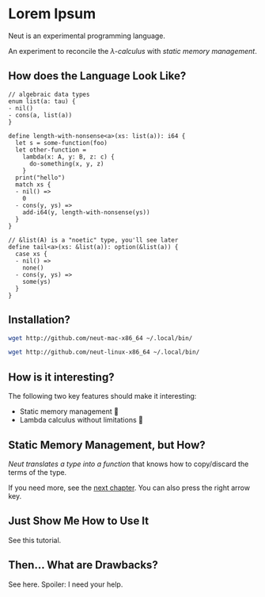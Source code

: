 # Lorem Ipsum

Neut is an experimental programming language.

An experiment to reconcile the *λ-calculus* with *static memory management*.

## How does the Language Look Like?

```neut
// algebraic data types
enum list(a: tau) {
- nil()
- cons(a, list(a))
}

define length-with-nonsense<a>(xs: list(a)): i64 {
  let s = some-function(foo)
  let other-function =
    lambda(x: A, y: B, z: c) {
      do-something(x, y, z)
    }
  print("hello")
  match xs {
  - nil() =>
    0
  - cons(y, ys) =>
    add-i64(y, length-with-nonsense(ys))
  }
}

// &list(A) is a "noetic" type, you'll see later
define tail<a>(xs: &list(a)): option(&list(a)) {
  case xs {
  - nil() =>
    none()
  - cons(y, ys) =>
    some(ys)
  }
}
```

## Installation?

```sh
wget http://github.com/neut-mac-x86_64 ~/.local/bin/
```

```sh
wget http://github.com/neut-linux-x86_64 ~/.local/bin/
```

## How is it interesting?

The following two key features should make it interesting:

- Static memory management 🌟
- Lambda calculus without limitations 🌟

## Static Memory Management, but How?

*Neut translates a type into a function* that knows how to copy/discard the terms of the type.

If you need more, see the [next chapter](/chapter_1.html). You can also press the right arrow key.

## Just Show Me How to Use It

See this tutorial.

## Then... What are Drawbacks?

See here. Spoiler: I need your help.
